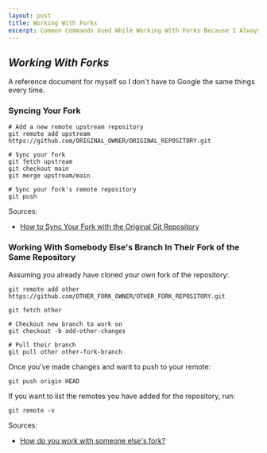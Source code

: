 ```yaml
---
layout: post
title: Working With Forks
excerpt: Common Commands Used While Working With Forks Because I Always Forget
---
```


## _Working With Forks_

A reference document for myself so I don't have to Google the same things every time. 

### Syncing Your Fork

```
# Add a new remote upstream repository
git remote add upstream https://github.com/ORIGINAL_OWNER/ORIGINAL_REPOSITORY.git

# Sync your fork
git fetch upstream
git checkout main
git merge upstream/main

# Sync your fork's remote repository
git push

```

Sources:
* [How to Sync Your Fork with the Original Git Repository](https://www.freecodecamp.org/news/how-to-sync-your-fork-with-the-original-git-repository/)

### Working With Somebody Else's Branch In Their Fork of the Same Repository

Assuming you already have cloned your own fork of the repository:
```
git remote add other https://github.com/OTHER_FORK_OWNER/OTHER_FORK_REPOSITORY.git

git fetch other

# Checkout new branch to work on
git checkout -b add-other-changes

# Pull their branch 
git pull other other-fork-branch
```

Once you've made changes and want to push to your remote:
```
git push origin HEAD
``` 

If you want to list the remotes you have added for the repository, run:
```
git remote -v
```

Sources:
* [How do you work with someone else's fork?](https://dev.to/davidmaceachern/how-do-you-work-with-someone-else-s-fork-5fd7#:~:text=How%20do%20you%20work%20with%20someone%20else%27s%20fork%3F,Make%20some%20changes%20then%20push%20to%20Github%20)
